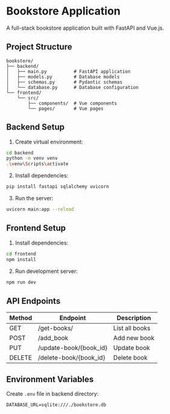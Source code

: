 # Bookstore Application

A full-stack bookstore application built with FastAPI and Vue.js.

## Project Structure
```
bookstore/
├── backend/
│   ├── main.py          # FastAPI application
│   ├── models.py        # Database models
│   ├── schemas.py       # Pydantic schemas
│   └── database.py      # Database configuration
└── frontend/
    └── src/
        ├── components/  # Vue components
        └── pages/       # Vue pages
```

## Backend Setup

1. Create virtual environment:
```bash
cd backend
python -m venv venv
.\venv\Scripts\activate
```

2. Install dependencies:
```bash
pip install fastapi sqlalchemy uvicorn
```

3. Run the server:
```bash
uvicorn main:app --reload
```

## Frontend Setup

1. Install dependencies:
```bash
cd frontend
npm install
```

2. Run development server:
```bash
npm run dev
```

## API Endpoints

| Method | Endpoint | Description |
|--------|----------|-------------|
| GET    | /get-books/ | List all books |
| POST   | /add_book | Add new book |
| PUT    | /update-book/{book_id} | Update book |
| DELETE | /delete-book/{book_id} | Delete book |

## Environment Variables
Create `.env` file in backend directory:
```
DATABASE_URL=sqlite:///./bookstore.db
```
